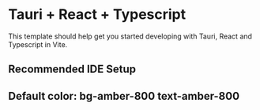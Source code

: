 # Tauri + React + Typescript

This template should help get you started developing with Tauri, React and Typescript in Vite.

## Recommended IDE Setup

## Default color: bg-amber-800 text-amber-800
